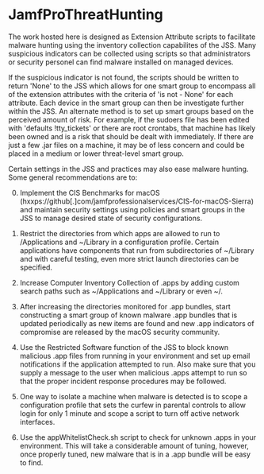 # JamfProThreatHunting

The work hosted here is designed as Extension Attribute scripts to facilitate malware hunting using the inventory collection 
capabilites of the JSS. Many suspicious indicators can be collected using scripts so that administrators or security personel
can find malware installed on managed devices. 

If the suspicious indicator is not found, the scripts should be written to return 'None' to the JSS which allows for one 
smart group to encompass all of the extension attributes with the criteria of 'is not - None' for each attribute. Each device 
in the smart group can then be investigate further within the JSS. An alternate method is to set up smart groups based on the 
perceived amount of risk. For example, if the sudoers file has been edited with 'defaults !tty_tickets' or there are root 
crontabs, that machine has likely been owned and is a risk that should be dealt with immediately. If there are just a few 
.jar files on a machine, it may be of less concern and could be placed in a medium or lower threat-level smart group.

Certain settings in the JSS and practices may also ease malware hunting. Some general recommendations are to:

  0. Implement the CIS Benchmarks for macOS (hxxps://github[.]com/jamfprofessionalservices/CIS-for-macOS-Sierra) and 
     maintain security settings using policies and smart groups in the JSS to manage desired state of security 
     configurations.
  
  1. Restrict the directories from which apps are allowed to run to /Applications and ~/Library in a configuration profile.
     Certain applications have components that run from subdirectories of ~/Library and with careful testing, even more 
     strict launch directories can be specified.
     
  2. Increase Computer Inventory Collection of .apps by adding custom search paths such as ~/Applications and ~/Library or 
     even ~/.
     
  3. After increasing the directories monitored for .app bundles, start constructing a smart group of known malware .app 
     bundles that is updated periodically as new items are found and new .app indicators of compromise are released by the 
     macOS security community.
     
  4. Use the Restricted Software function of the JSS to block known malicious .app files from running in your environment and 
     set up email notifications if the application attempted to run. Also make sure that you supply a message to the user 
     when malicious .apps attempt to run so that the proper incident response procedures may be followed.
     
  5. One way to isolate a machine when malware is detected is to scope a configuration profile that sets the curfew in 
     parental controls to allow login for only 1 minute and scope a script to turn off active network interfaces.
     
  6. Use the appWhitelistCheck.sh script to check for unknown .apps in your environment. This will take a considerable amount
     of tuning, however, once properly tuned, new malware that is in a .app bundle will be easy to find.
